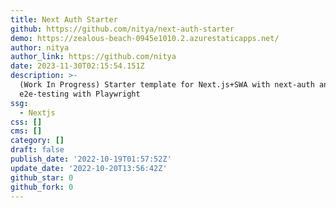 ```yaml
---
title: Next Auth Starter
github: https://github.com/nitya/next-auth-starter
demo: https://zealous-beach-0945e1010.2.azurestaticapps.net/
author: nitya
author_link: https://github.com/nitya
date: 2023-11-30T02:15:54.151Z
description: >-
  (Work In Progress) Starter template for Next.js+SWA with next-auth and
  e2e-testing with Playwright
ssg:
  - Nextjs
css: []
cms: []
category: []
draft: false
publish_date: '2022-10-19T01:57:52Z'
update_date: '2022-10-20T13:56:42Z'
github_star: 0
github_fork: 0
---
```

